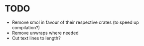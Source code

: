 # TODO

* Remove smol in favour of their respective crates (to speed up compilation?)
* Remove unwraps where needed
* Cut text lines to length?

